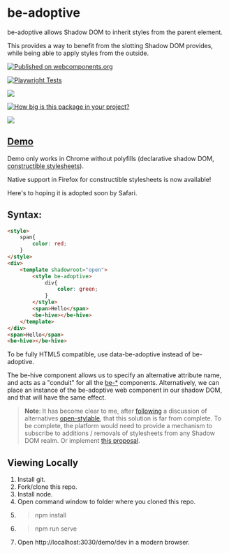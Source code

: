 # be-adoptive

be-adoptive allows Shadow DOM to inherit styles from the parent element.

This provides a way to benefit from the slotting Shadow DOM provides, while being able to apply styles from the outside.

[![Published on webcomponents.org](https://img.shields.io/badge/webcomponents.org-published-blue.svg)](https://www.webcomponents.org/element/be-adoptive)

[![Playwright Tests](https://github.com/bahrus/be-adoptive/actions/workflows/CI.yml/badge.svg?branch=baseline)](https://github.com/bahrus/be-adoptive/actions/workflows/CI.yml)

<a href="https://nodei.co/npm/be-adoptive/"><img src="https://nodei.co/npm/be-adoptive.png"></a>

[![How big is this package in your project?](https://img.shields.io/bundlephobia/minzip/be-adoptive?style=for-the-badge)](https://bundlephobia.com/result?p=be-adoptive)

<img src="http://img.badgesize.io/https://cdn.jsdelivr.net/npm/be-adoptive?compression=gzip">

## [Demo](https://codepen.io/bahrus/pen/porYqaz)  

Demo only works in Chrome without polyfills (declarative shadow DOM, [constructible stylesheets](https://github.com/calebdwilliams/construct-style-sheets)).

Native support in Firefox for constructible stylesheets is now available!

Here's to hoping it is adopted soon by Safari.

## Syntax:

```html
<style>
    span{
        color: red;
    }
</style>
<div>
    <template shadowroot="open">
        <style be-adoptive>
            div{
                color: green;
            }
        </style>
        <span>Hello</span>
        <be-hive></be-hive>
    </template>
</div>
<span>Hello</span>
<be-hive></be-hive>
```

To be fully HTML5 compatible, use data-be-adoptive instead of be-adoptive.

The be-hive component allows us to specify an alternative attribute name, and acts as a "conduit" for all the [be-*](https://github.com/bahrus?tab=repositories&q=be-&type=&language=&sort=) components.  Alternatively, we can place an instance of the be-adoptive web component in our shadow DOM, and that will have the same effect.

> **Note**: It has become clear to me, after [following](https://pinafore.social/statuses/109621173690604609) a discussion of alternatives [open-stylable](https://github.com/nolanlawson/open-stylable), that this solution is far from complete.  To be complete, the platform would need to provide a mechanism to subscribe to additions / removals of stylesheets from any Shadow DOM realm.  Or implement [this proposal](https://github.com/WICG/webcomponents/issues/909).

## Viewing Locally

1.  Install git.
2.  Fork/clone this repo.
3.  Install node.
4.  Open command window to folder where you cloned this repo.
5.  > npm install
6.  > npm run serve
7.  Open http://localhost:3030/demo/dev in a modern browser.
